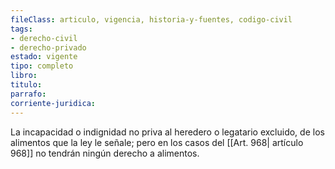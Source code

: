 ```yaml
---
fileClass: articulo, vigencia, historia-y-fuentes, codigo-civil
tags:
- derecho-civil
- derecho-privado
estado: vigente
tipo: completo
libro:
titulo:
parrafo:
corriente-juridica:
---
```

La incapacidad o indignidad no priva al heredero o legatario excluido, de los alimentos que la ley le señale; pero en los casos del [[Art. 968| artículo 968]] no tendrán ningún derecho a alimentos.